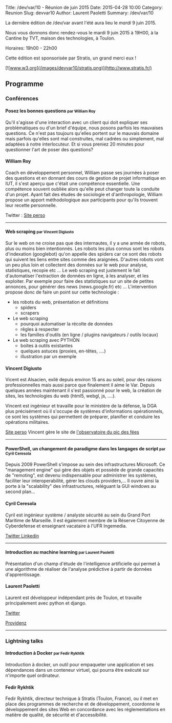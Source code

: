 Title: /dev/var/10 - Réunion de juin 2015
Date: 2015-04-28 10:00
Category: Reunion
Slug: devvar10
Author: Laurent Paoletti
Summary: /dev/var/10


La dernière édition de /dev/var avant l'été aura lieu le *mardi* 9 juin 2015.

Nous vous donnons donc rendez-vous le mardi 9 juin 2015 à 19H00, à la Cantine by TVT, maison des technologies, à Toulon.

Horaires: 19h00 - 22h00


Cette édition est sponsorisée par Stratis, un grand merci eux !

[![www.w3.org](/images/devvar10/stratis.png)](http://www.stratis.fr/)



## Programme

### Conférences

####  Posez les bonnes questions <small>par William Roy</small>


Qu'il s'agisse d'une interaction avec un client qui doit expliquer ses problématiques ou d'un brief d'équipe, nous posons parfois les mauvaises questions. Ce n'est pas toujours qu'elles portent sur le mauvais domaine mais parfois qu'elles sont mal construites, mal cadrées ou simplement, mal adaptées à notre interlocuteur. Et si vous preniez 20 minutes pour questionner l'art de poser des questions?

<h4 class='subheader'>William Roy</h4>

Coach en développement personnel, William passe ses journées à poser des questions et en donnant des cours de gestion de projet informatique en IUT, il s'est
 aperçu que c'était une compétence essentielle. Une compétence souvent oubliée alors qu'elle peut changer toute la conduite d'un projet.
  Ayant fait des études de sociologie et d'anthropologie, William propose un apport méthodologique aux participants pour qu'ils trouvent leur recette personnelle.

Twitter :  [Site perso](http://www.williamroy.fr)

<hr>

####  Web scraping <small>par Vincent Digiusto</small>


Sur le web on ne croise pas que des internautes, il y a une armée de robots, plus ou moins bien intentionnés.
Les robots les plus connus sont les robots d'indexation (googlebot) qu'on appelle des spiders car ce sont des robots qui suivent les liens entre sites comme des araignées. D'autres robots vont un peu plus loin et collectent des données sur le web pour analyse, statistiques, recopie etc ...
Le web scraping est justement le fait d'automatiser l'extraction de données en ligne, à les analyser, et les exploiter. Par exemple pour faire des statistiques sur un site de petites annonces, pour générer des news (news.google.fr) etc ...
L'intervention propose donc de faire un point sur cette technologie :

- les robots du web, présentation et définitions
    - spiders
    - scrapers
- Le web scraping
    - pourquoi automatiser la récolte de données
    - rêgles à respecter
    - les familles d'outils (en ligne / plugins navigateurs / outils locaux)
- Le web scraping avec PYTHON
    - boites à outils existantes
    - quelques astuces (proxies, en-têtes, ....)
    - illustration par un exemple

<h4 class='subheader'>Vincent Digiusto</h4>


Vicent est Alsacien, exilé depuis environ 15 ans au soleil, pour des raisons professionnelles mais aussi parce que finalement il aime le Var.
Depuis quelques années maintenant il s'est passionné pour le web, la création de sites, les technologies du web (html5, webgl, js, ....).


Vincent est ingénieur et travaille pour le ministère de la défense, la DGA plus précisément où il s'occupe de systèmes d'informations opérationnels,
 ce sont les systèmes qui permettent de préparer, planifier et conduire les opérations militaires.

[Site perso](http://www.idsortie.fr) Vincent gère le site de [l'observatoire du pic des fées](http://astrosurf.com/opf)

<hr>

####  PowerShell, un changement de paradigme dans les langages de script <small>par Cyril Ceresola</small>

Depuis 2009 PowerShell s'impose au sein des infrastructures Microsoft. Ce "management engine" qui gère des objets et possède de grande capacités de "remoting",
est devenu indispensable pour administrer les systèmes, faciliter leur interoperabilité, gérer les clouds providers,...
Il ouvre ainsi la porte à la "scalability" des infrastructures, reléguant la GUI windows au second plan...

<h4 class='subheader'>Cyril Ceresola </h4>
Cyril est ingénieur système / analyste sécurité au sein du Grand Port Maritime de Marseille.
Il est également membre de la Réserve Citoyenne de Cyberdefense et enseignant vacataire à l'UFR Ingemedia.

[Twitter ](http://twitter.com/cceresola)
[Linkedin ]( http://fr.linkedin.com/pub/cyril-ceresola/1a/133/276)

<hr>

####  Introduction au machine learning <small>par Laurent Paoletti</small>

Présentation d'un champ d'étude de l'intelligence artificielle qui permet à une algorithme de réaliser de l'analyse prédictive à partir de données
d'apprentissage.

<h4 class='subheader'>Laurent Paoletti </h4>

Laurent est développeur indépendant près de Toulon, et travaille principalement avec python et django.

[Twitter](http://twitter.com/providenz)

[Providenz ](http://providenz.fr)

<hr>

### Lightning talks

####  Introduction à Docker <small>par Fedir Rykhtik</small>

Introduction à docker, un outil pour empaqueter une application et ses dépendances dans un conteneur virtuel,
qui pourra être exécuté sur n'importe quel ordinateur.

<h4 class='subheader'>Fedir Rykhtik </h4>

Fedir Rykhtik, directeur technique à Stratis (Toulon, France), ou il met en place des programmes de recherche et de développement,
 coordonne le développement des sites Web en concordance avec les réglementations en matière de qualité, de sécurité et d'accessibilité.